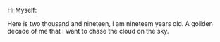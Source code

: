 Hi Myself:

  Here is two thousand and nineteen, I am nineteem years old. A goilden decade of me that I want to chase the cloud on the sky.
